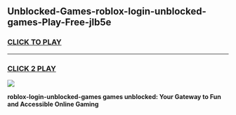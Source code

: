 
## Unblocked-Games-roblox-login-unblocked-games-Play-Free-jlb5e
<h3>
<a href="https://premium76.site?title=roblox-login-unblocked-games&ref=10A">CLICK TO PLAY</a></h3>
<hr>

<h3>
<a href="https://premium76.site?title=roblox-login-unblocked-games&ref=10A">CLICK 2 PLAY</a>
  
</h3>

<a href="https://premium76.site?title=roblox-login-unblocked-games&ref=10A"><img src="https://clearcache.store/games.png"></a>


**roblox-login-unblocked-games games unblocked: Your Gateway to Fun and Accessible Online Gaming**
